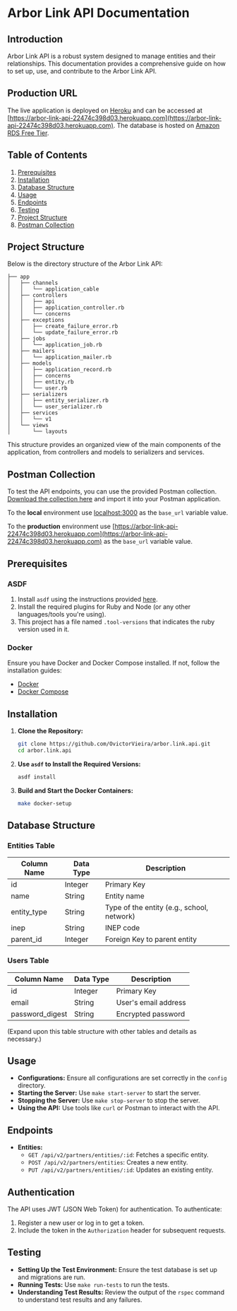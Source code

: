 # Arbor Link API Documentation

## Introduction

Arbor Link API is a robust system designed to manage entities and their relationships. This documentation provides a comprehensive guide on how to set up, use, and contribute to the Arbor Link API.

## Production URL

The live application is deployed on [Heroku](https://www.heroku.com/) and can be accessed at [https://arbor-link-api-22474c398d03.herokuapp.com](https://arbor-link-api-22474c398d03.herokuapp.com). The database is hosted on [Amazon RDS Free Tier](https://aws.amazon.com/pt/rds/free/).

## Table of Contents

1. [Prerequisites](#prerequisites)
2. [Installation](#installation)
3. [Database Structure](#database-structure)
4. [Usage](#usage)
5. [Endpoints](#endpoints)
6. [Testing](#testing)
7. [Project Structure](#project-structure)
8. [Postman Collection](#postman-collection)

## Project Structure

Below is the directory structure of the Arbor Link API:

```
├── app
│   ├── channels
│   │   └── application_cable
│   ├── controllers
│   │   ├── api
│   │   ├── application_controller.rb
│   │   └── concerns
│   ├── exceptions
│   │   ├── create_failure_error.rb
│   │   └── update_failure_error.rb
│   ├── jobs
│   │   └── application_job.rb
│   ├── mailers
│   │   └── application_mailer.rb
│   ├── models
│   │   ├── application_record.rb
│   │   ├── concerns
│   │   ├── entity.rb
│   │   └── user.rb
│   ├── serializers
│   │   ├── entity_serializer.rb
│   │   └── user_serializer.rb
│   ├── services
│   │   └── v1
│   └── views
│       └── layouts
```

This structure provides an organized view of the main components of the application, from controllers and models to serializers and services.

## Postman Collection

To test the API endpoints, you can use the provided Postman collection. [Download the collection here](https://github.com/OvictorVieira/arbor.link.api/files/12862900/arbor.link.api.postman.collection.json) and import it into your Postman application.

To the **local** environment use [localhost:3000](http://localhost:3000) as the `base_url` variable value.

To the **production** environment use [https://arbor-link-api-22474c398d03.herokuapp.com](https://arbor-link-api-22474c398d03.herokuapp.com) as the `base_url` variable value.

## Prerequisites

### ASDF

1. Install `asdf` using the instructions provided [here](https://asdf-vm.com/#/core-manage-asdf).
2. Install the required plugins for Ruby and Node (or any other languages/tools you're using).
3. This project has a file named `.tool-versions` that indicates the ruby version used in it.

### Docker

Ensure you have Docker and Docker Compose installed. If not, follow the installation guides:
- [Docker](https://docs.docker.com/get-docker/)
- [Docker Compose](https://docs.docker.com/compose/install/)

## Installation

1. **Clone the Repository:**
   ```bash
   git clone https://github.com/OvictorVieira/arbor.link.api.git
   cd arbor.link.api
   ```

2. **Use `asdf` to Install the Required Versions:**
   ```bash
   asdf install
   ```

3. **Build and Start the Docker Containers:**
   ```bash
   make docker-setup
   ```

## Database Structure

### Entities Table

| Column Name | Data Type | Description |
|-------------|-----------|-------------|
| id          | Integer   | Primary Key |
| name        | String    | Entity name |
| entity_type | String    | Type of the entity (e.g., school, network) |
| inep        | String    | INEP code |
| parent_id   | Integer   | Foreign Key to parent entity |

### Users Table

| Column Name | Data Type | Description |
|-------------|-----------|-------------|
| id          | Integer   | Primary Key |
| email       | String    | User's email address |
| password_digest | String | Encrypted password |

(Expand upon this table structure with other tables and details as necessary.)

## Usage

- **Configurations:** Ensure all configurations are set correctly in the `config` directory.
- **Starting the Server:** Use `make start-server` to start the server.
- **Stopping the Server:** Use `make stop-server` to stop the server.
- **Using the API:** Use tools like `curl` or Postman to interact with the API.

## Endpoints

- **Entities:**
  - `GET /api/v2/partners/entities/:id`: Fetches a specific entity.
  - `POST /api/v2/partners/entities`: Creates a new entity.
  - `PUT /api/v2/partners/entities/:id`: Updates an existing entity.

## Authentication

The API uses JWT (JSON Web Token) for authentication. To authenticate:

1. Register a new user or log in to get a token.
2. Include the token in the `Authorization` header for subsequent requests.

## Testing

- **Setting Up the Test Environment:** Ensure the test database is set up and migrations are run.
- **Running Tests:** Use `make run-tests` to run the tests.
- **Understanding Test Results:** Review the output of the `rspec` command to understand test results and any failures.
